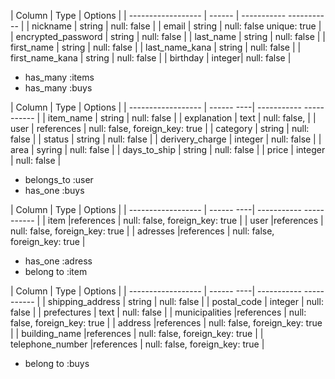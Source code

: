 <!-- usersテーブル -->

| Column             | Type   | Options                  |
| ------------------ | ------ | ----------- -----------  |
| nickname           | string | null: false              |
| email              | string | null: false unique: true |
| encrypted_password | string | null: false              |
|  last_name         | string | null: false              |
|  first_name        | string | null: false              |
|  last_name_kana    | string | null: false              |
|  first_name_kana   | string | null: false              |
|  birthday          | integer| null: false              |


<!-- Association -->
- has_many :items
- has_many :buys


<!-- itemsテーブル -->

| Column             | Type       | Options                        |
| ------------------ | ------ ----| ----------- -----------        |
| item_name          | string     | null: false                    |
| explanation        | text       | null: false,                   |
| user               | references | null: false, foreign_key: true |
| category           | string     | null: false                    |
| status             | string     | null: false                    |
| derivery_charge    | integer    | null: false                    |
| area               | syring     | null: false                    |
| days_to_ship       | string     | null: false                    |
| price              | integer    | null: false                    |

<!-- Association -->
- belongs_to :user
- has_one :buys



<!-- buysテーブル -->
| Column             | Type       | Options                        |
| ------------------ | ------ ----| ----------- -----------        |
| item               |references  | null: false, foreign_key: true |
| user               |references  | null: false, foreign_key: true |
| adresses           |references  | null: false, foreign_key: true |


<!-- Association -->
- has_one :adress
- belong to :item


<!-- adressesテーブル -->
| Column             | Type       | Options                        |
| ------------------ | ------ ----| ----------- -----------        |
| shipping_address   | string     | null: false                    |
| postal_code        | integer    | null: false                    |
| prefectures        | text       | null: false                    |
| municipalities     |references  | null: false, foreign_key: true |
| address            |references  | null: false, foreign_key: true |
| building_name      |references  | null: false, foreign_key: true |
| telephone_number   |references  | null: false, foreign_key: true |


<!-- Association -->
- belong to :buys

